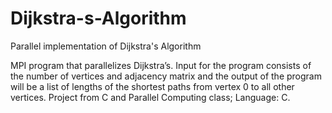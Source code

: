 # Dijkstra-s-Algorithm
Parallel implementation of Dijkstra's Algorithm

MPI program that parallelizes Dijkstra’s. Input for the program consists of the number of vertices and adjacency matrix and the output of the program will be a list of lengths of the shortest paths from vertex 0 to all other vertices. Project from C and Parallel Computing class; Language: C.

